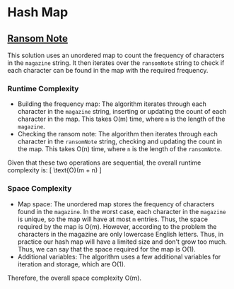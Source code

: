 # Hash Map

## [Ransom Note](https://leetcode.com/problems/ransom-note/)

This solution uses an unordered map to count the frequency of characters in the `magazine` string.
It then iterates over the `ransomNote` string to check if each character can be found in the map with the required frequency.

### Runtime Complexity

- Building the frequency map: The algorithm iterates through each character in the `magazine` string, inserting or updating the count of each character in the map. This takes O(m) time, where `m` is the length of the `magazine`.
- Checking the ransom note: The algorithm then iterates through each character in the `ransomNote` string, checking and updating the count in the map. This takes O(n) time, where `n` is the length of the `ransomNote`.

Given that these two operations are sequential, the overall runtime complexity is:
\[ \text{O}(m + n) \]

### Space Complexity

- Map space: The unordered map stores the frequency of characters found in the `magazine`.
  In the worst case, each character in the `magazine` is unique, so the map will have at most `m` entries.
  Thus, the space required by the map is O(m).
  However, according to the problem the characters in the magazine are only lowercase English letters.
  Thus, in practice our hash map will have a limited size and don't grow too much.
  Thus, we can say that the space required for the map is O(1).
- Additional variables: The algorithm uses a few additional variables for iteration and storage, which are O(1).

Therefore, the overall space complexity O(m).
